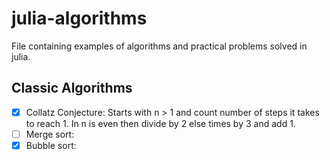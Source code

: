 # julia-algorithms

File containing examples of algorithms and practical problems solved in
julia.

## Classic Algorithms

- [x] Collatz Conjecture: Starts with n > 1 and count number of steps it takes
  to reach 1. In n is even then divide by 2 else times by 3 and add 1.
- [ ] Merge sort:
- [x] Bubble sort:
